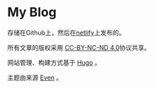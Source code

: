 # My Blog

存储在Github上，然后在[netlify](https://netlify.com)上发布的。

所有文章的版权采用 [CC-BY-NC-ND 4.0](http://creativecommons.org/licenses/by-nc-nd/4.0/)协议共享。

网站管理、构建方式基于 [Hugo](https://gohugo.io/) 。

主题由来源 [Even](https://github.com/olOwOlo/hugo-theme-even) 。
